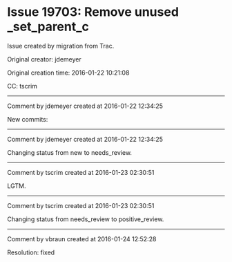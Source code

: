 # Issue 19703: Remove unused _set_parent_c

Issue created by migration from Trac.

Original creator: jdemeyer

Original creation time: 2016-01-22 10:21:08

CC:  tscrim




---

Comment by jdemeyer created at 2016-01-22 12:34:25

New commits:


---

Comment by jdemeyer created at 2016-01-22 12:34:25

Changing status from new to needs_review.


---

Comment by tscrim created at 2016-01-23 02:30:51

LGTM.


---

Comment by tscrim created at 2016-01-23 02:30:51

Changing status from needs_review to positive_review.


---

Comment by vbraun created at 2016-01-24 12:52:28

Resolution: fixed
